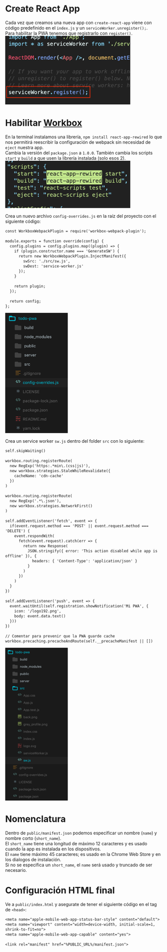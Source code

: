 # Create React App
Cada vez que creamos una nueva app con `create-react-app` viene con código predefinido en el `index.js` y un `serviceWorker.unregister();`.
<br />
Para habilitar la PWA tenemos que registrarlo con `register()`.
<br />
<img src="./01.png" width="400">

# Habilitar [Workbox](https://developers.google.com/web/tools/workbox)
En la terminal instalamos una librería, `npm install react-app-rewired` lo que nos permitirá reescribir la configuración de webpack sin necesidad de `eject` nuestra app.
<br />
Cambia la versión del `package.json` a `1.0.0`. También cambia los scripts `start` y `build` a que usen la librería instalada (solo esos 2).
<img src="./03.png" width="400">

Crea un nuevo archivo `config-overrides.js` en la raíz del proyecto con el siguiente código:
```
const WorkboxWebpackPlugin = require('workbox-webpack-plugin');

module.exports = function override(config) {
  config.plugins = config.plugins.map((plugin) => {
    if (plugin.constructor.name === 'GenerateSW') {
      return new WorkboxWebpackPlugin.InjectManifest({
        swSrc: './src/sw.js',
        swDest: 'service-worker.js'
      });
    }

    return plugin;
  });

  return config;
};
```
<img src="./02.png" width="200">

Crea un service worker `sw.js` dentro del folder `src` con lo siguiente:
```
self.skipWaiting()

workbox.routing.registerRoute(
  new RegExp('https:.*min\.(css|js)'),
  new workbox.strategies.StaleWhileRevalidate({
    cacheName: 'cdn-cache'
  })
)

workbox.routing.registerRoute(
  new RegExp('.*\.json'),
  new workbox.strategies.NetworkFirst()
)

self.addEventListener('fetch', event => {
  if(event.request.method === 'POST' || event.request.method === 'DELETE') {
    event.respondWith(
      fetch(event.request).catch(err => {
        return new Response(
          JSON.stringify({ error: 'This action disabled while app is offline' }), {
            headers: { 'Content-Type': 'application/json' }
          }
        )
      })
    )
  }
})

self.addEventListener('push', event => {
  event.waitUntil(self.registration.showNotification('Mi PWA', {
    icon: '/logo192.png',
    body: event.data.text()
  }))
})

// Comentar para prevenir que la PWA guarde cache
workbox.precaching.precacheAndRoute(self.__precacheManifest || [])
```
<img src="./04.png" width="200">

# Nomenclatura
Dentro de `public/manifest.json` podemos especificar un nombre (`name`) y nombre corto (`short_name`).
<br />
El `short_name` tiene una longitud de máximo 12 caracteres y es usado cuando la app es instalada en los dispositivos.
<br />
El `name` tiene máximo 45 caracteres; es usado en la Chrome Web Store y en los dialogos de instalación.
<br />
Si no se especifica un `short_name`, el `name` será usado y truncado de ser necesario.

# Configuración HTML final
Ve a `public/index.html` y asegurate de tener el siguiente código en el tag de `<head>`:
```
<meta name="apple-mobile-web-app-status-bar-style" content="default">
<meta name="viewport" content="width=device-width, initial-scale=1, shrink-to-fit=no">
<meta name="apple-mobile-web-app-capable" content="yes"> 

<link rel="manifest" href="%PUBLIC_URL%/manifest.json">
```
<!-- 
# Verificar estado `offline` (opcional)
Podemos llamar a `navigator.onLine` para ver si la app esta en línea o no.
<br />
Podemos crear el estado como booleano.
<br />
<img src="./05.png" width="400">

Después crear los `event listeners` para manejar el estado.
<img src="./06.png" width="700">

# Íconos (opcional)
Asegurarse de subir los íconos con las dimensiones necesarias; 8 son los necesarios. Estos van en el folder `public`.
<br />

<img src="./07.png" width="200">

Ve al folder `public` y abre los archivos `manifest.json` e `index.html`.
<br />
Dentro de `manifest.json` especificar los íconos:
```
{
  "short_name": "Todo List",
  "name": "My PWA Todo List",
  "icons": [
    {
      "src": "favicon.ico",
      "sizes": "64x64 32x32 24x24 16x16",
      "type": "image/x-icon"
    },
    {
      "src": "icon-120.png",
      "sizes": "120x120",
      "type": "image/png"
    },
    {
      "src": "icon-144.png",
      "sizes": "144x144",
      "type": "image/png"
    },
    {
      "src": "icon-152.png",
      "sizes": "152x152",
      "type": "image/png"
    },
    {
      "src": "icon-167.png",
      "sizes": "167x167",
      "type": "image/png"
    },
    {
      "src": "icon-180.png",
      "sizes": "180x180",
      "type": "image/png"
    },
    {
      "src": "icon-192.png",
      "sizes": "192x192",
      "type": "image/png"
    },
    {
      "src": "icon-512.png",
      "sizes": "512x512",
      "type": "image/png"
    }
  ],
  "start_url": ".",
  "display": "standalone",
  "theme_color": "#000000"
}

```

Para IOS necesitamos expecificar los íconos directo en el `index.html`; hay que ponerlos en el tag de `head`.
```
<link rel="apple-touch-icon" href="icon-120.png">
<link rel="apple-touch-icon" sizes="152x152" href="icon-152.png">
<link rel="apple-touch-icon" sizes="180x180" href="icon-180.png">
<link rel="apple-touch-icon" sizes="167x167" href="icon-167.png">
```

Cuando la app este en producción, podremos ver todos los íconos configurados:
![](./08.png)

# Pantallas de bienvenida (opcional)
Android despliega una [pantalla de bienvenida](https://www.google.com/search?q=splash+screen&sxsrf=ALeKk02ZE6j32IrLwa7e3ibg93my8nGODg:1596111514161&source=lnms&tbm=isch&sa=X&ved=2ahUKEwiO68re-vTqAhWJJTQIHUOGCqoQ_AUoAXoECBMQAw&biw=1440&bih=821) basada en el ícono y nombre que se configuró, pero IOS solo despliega un color sólido por defecto.
<br />
Podemos hacer nuevas pantallas de bienvenida para cada resolución de los dispositivos IOS que queramos soportar, después creamos tags de `link` dentro de `public/index.html` para especificar esas imagenes como las bienvenidas para cada resolución.
```
<link rel="apple-touch-startup-image" href="splash_640x1136.jpg" media="(device-width: 320px) and (device-height: 568px) and (-webkit-device-pixel-ratio: 2) and (orientation: portrait)">
<link rel="apple-touch-startup-image" href="splash_750x1334.jpg" media="(device-width: 375px) and (device-height: 667px) and (-webkit-device-pixel-ratio: 2) and (orientation: portrait)">
<link rel="apple-touch-startup-image" href="splash_1242x2208.jpg" media="(device-width: 414px) and (device-height: 736px) and (-webkit-device-pixel-ratio: 3) and (orientation: portrait)">
<link rel="apple-touch-startup-image" href="splash_1125x2436.jpg" media="(device-width: 375px) and (device-height: 812px) and (-webkit-device-pixel-ratio: 3) and (orientation: portrait)">
<link rel="apple-touch-startup-image" href="splash_1536x2048.jpg" media="(min-device-width: 768px) and (max-device-width: 1024px) and (-webkit-min-device-pixel-ratio: 2) and (orientation: portrait)">
<link rel="apple-touch-startup-image" href="splash_1668x2224.jpg" media="(min-device-width: 834px) and (max-device-width: 834px) and (-webkit-min-device-pixel-ratio: 2) and (orientation: portrait)">
<link rel="apple-touch-startup-image" href="splash_2048x2732.jpg" media="(min-device-width: 1024px) and (max-device-width: 1024px) and (-webkit-min-device-pixel-ratio: 2) and (orientation: portrait)">
```
Hay que asegurarse de agregar estas imagenes al folder `public`. Así es como el folder debería de verse al finalizar.
![](./09.png)

<img src="./10.png" width="200"> -->